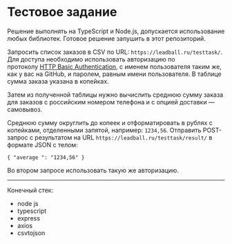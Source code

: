 # Тестовое задание

Решение выполнять на TypeScript и Node.js, допускается использование любых библиотек. Готовое решение запушить в этот репозиторий.

Запросить список заказов в CSV по URL: `https://leadball.ru/testtask/`. Для доступа необходимо использовать авторизацию по протоколу [HTTP Basic Authentication](https://en.wikipedia.org/wiki/Basic_access_authentication), с именем пользователя таким же, как у вас на GitHub, и паролем, равным имени пользователя. В таблице сумма заказа указана в копейках.

Затем из полученной таблицы нужно вычислить среднюю сумму заказа для заказов с российским номером телефона и с опцией доставки — самовывоз.

Среднюю сумму округлить до копеек и отформатировать в рублях с копейками, отделенными запятой, например: `1234,56`. Отправить POST-запрос с результатом на URL `https://leadball.ru/testtask/result/` в формате JSON с телом:

`{
  "average ": "1234,56"
}`

Во втором запросе использовать такую же авторизацию.

---

Конечный стек:

-  node js
-  typescript
-  express
-  axios
-  csvtojson
